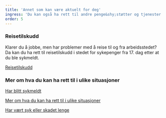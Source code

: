 ```yaml
---
title: 'Annet som kan være aktuelt for deg'
ingress: 'Du kan også ha rett til andre penge&shy;støtter og tjenester fra NAV.'
order: 5
---
```


### Reisetilskudd

Klarer du å jobbe, men har problemer med å reise til og fra arbeidsstedet? Da kan du ha rett til reisetilskudd i stedet for sykepenger fra 17. dag etter at du ble sykmeldt.

[Reisetilskudd](#)

### Mer om hva du kan ha rett til i ulike situasjoner

[Har blitt sykmeldt](#)

[Mer om hva du kan ha rett til i ulike situasjoner](#)

[Har vært syk eller skadet lenge](#)